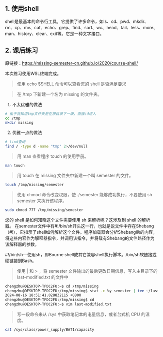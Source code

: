## 1. 使用shell

shell是最基本的命令行工具，它提供了许多命令，如ls、cd、pwd、mkdir、rm、cp、mv、cat、echo、grep、find、sort、wc、head、tail、less、more、man、history、clear、exit等。它是一种文字接口。

## 2. 课后练习

原链接：https://missing-semester-cn.github.io/2020/course-shell/

本次练习使用WSL终端完成。

> 使用 echo $SHELL 命令可以查看您的 shell 是否满足要求

> 在 /tmp 下新建一个名为 missing 的文件夹。

1. 不太优雅的做法

```bash
# 由于我知道tmp文件夹是在根目录下一级，直接cd进入
cd /tmp
mkdir missing
```

2. 优雅一点的做法

```bash
# find查询
find / -type d -name "tmp" 2>/dev/null
```

> 用 man 查看程序 touch 的使用手册。

```bash
man touch
```

> 用 touch 在 missing 文件夹中新建一个叫 semester 的文件。
```bash
touch /tmp/missing/semester
```

> 使用 chmod 命令改变权限，使 ./semester 能够成功执行，不要使用 sh semester 来执行该程序。
```bash
sudo chmod 777 /tmp/missing/semester
```
您的 shell 是如何知晓这个文件需要使用 sh 来解析呢？这涉及到 shell 的解析器。 在semester文件中有#!/bin/sh开头这一行，也就是说文件中存在Shebang（#!），它指示了shell如何解析这个文件。程序加载器会分析Shebang后的内容，将这些内容作为解释器指令，并调用该指令，并将载有Shebang的文件路径作为该解释器的参数。

#!/bin/sh—使用sh，即Bourne shell或其它兼容shell执行脚本。/bin/sh软链接或硬链接到Bash。


> 使用 | 和 > ，将 semester 文件输出的最后更改日期信息，写入主目录下的 last-modified.txt 的文件中

```bash
chengzhu@DESKTOP-TPDC2FU:~$ cd /tmp/missing
chengzhu@DESKTOP-TPDC2FU:/tmp/missing$ stat -c %y semester | tee ~/last-modified.txt
2024-08-16 18:51:41.028832115 +0800
chengzhu@DESKTOP-TPDC2FU:/tmp/missing$ cd
chengzhu@DESKTOP-TPDC2FU:~$ vim last-modified.txt
```



> 写一段命令来从 /sys 中获取笔记本的电量信息，或者台式机 CPU 的温度。

```bash
cat /sys/class/power_supply/BAT1/capacity
```